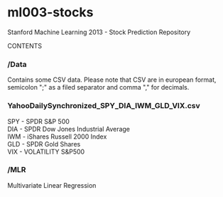 ml003-stocks
============

Stanford Machine Learning 2013 - Stock Prediction Repository


CONTENTS

<h3>/Data</h3>
Contains some CSV data.
Please note that CSV are in european format, semicolon ";" as a filed separator and comma "," for decimals.

<h3>YahooDailySynchronized_SPY_DIA_IWM_GLD_VIX.csv</h3>

SPY - SPDR S&P 500<br>
DIA - SPDR Dow Jones Industrial Average<br>
IWM - iShares Russell 2000 Index<br>
GLD - SPDR Gold Shares<br>
VIX - VOLATILITY S&P500<br>




<h3>/MLR</h3>
Multivariate Linear Regression

